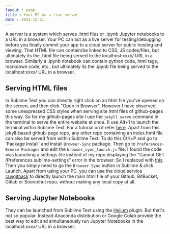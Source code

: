 ```yaml
---
layout : page
title : Your PC as a live server
date : 2024-12-21
---
```



A server is a system which serves .html files or .ipynb Jupyter notebooks to a URL in a browser. Your PC can act as a live server for testing/debugging before you finally commit your app to a cloud server for public hosting and viewing. That HTML file can contain/be linked to CSS, JS codes/files, but ultimately its the .html file being served to the localhost:xxxx/ URL in a browser. Similarly a .ipynb notebook can contain python code, html tags, markdown code, etc., but ultimately its the .ipynb file being served to the localhost:xxxx/ URL in a browser. 

## Serving HTML files

In Sublime Text you can directly right click on an html file you've opened on the screen, and then click "Open in Browser". However I have observed some unexpressed CSS styles when serving site html files of github-pages this way. So for my github-pages site I use the `jekyll serve` command in the terminal to serve the entire website at once. (I use Alt+1 to launch the terminal within Sublime Text. For a tutorial on it refer [here](https://www.geeksforgeeks.org/how-to-use-terminal-in-sublime-text-editor/).
Apart from this jekyll-based github-page repo, any other repo containing an index.html file can also be served from within Sublime Text. To do this Ctrl+P and go to 'Package Install' and install `Browser-Sync` package. Then go to `Preferences`-`Browse Packages` and edit the `browser_sync_launch.js` file. I found the code was launching a settings file instead of my repo displaying the "Cannot GET /Preferences.sublime-settings" error in the browser. So I replaced with [this](https://gist.github.com/galaxyeagle/be26f8444cc3861e206bfb3bb3994f8b). Then you simply need to go the `Browser Sync` button in Sublime & click Launch.
Apart from using your PC, you can use the cloud service [rawgithack](https://raw.githack.com/) to directly launch the main html file of your Github, BitBucket, Gitlab or Sourcehut repo, without making any local copy at all.

## Serving Jupyter Notebooks

They can be launched from Sublime Text using the [Helium](https://github.com/SublimeText/Helium.git) plugin. But that's not so popular. Instead Anaconda distribution or Google Colab provide the best way to edit and simultaneously run Jupyter Notebooks in the localhost:xxxx/ URL in a browser.